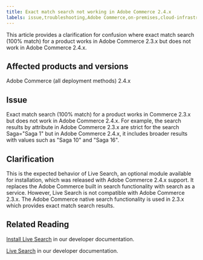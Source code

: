 ```yaml
---
title: Exact match search not working in Adobe Commerce 2.4.x
labels: issue,troubleshooting,Adobe Commerce,on-premises,cloud-infrastructure,clarification,exact match,product search,Live Search,native search,100% match,attribute,2.4.0,2.4.0-p1,2.4.1,2.4.1-p1,2.4.2,2.4.2-p1,2.4.2-p2,2.4.3,2.4.3-p1,2.4.3-p2,2.4.3-p3,2.4.4,2.4.4-p1,2.4.5
---
```


This article provides a clarification for confusion where exact match search (100% match) for a product works in Adobe Commerce 2.3.x but does not work in Adobe Commerce 2.4.x.

## Affected products and versions

Adobe Commerce (all deployment methods) 2.4.x

## Issue

Exact match search (100% match) for a product works in Commerce 2.3.x but does not work in Adobe Commerce 2.4.x. For example, the search results by attribute in Adobe Commerce 2.3.x are strict for the search Saga="Saga 1" but in Adobe Commerce 2.4.x, it includes broader results with values such as "Saga 10" and "Saga 16".

## Clarification

This is the expected behavior of Live Search, an optional module available for installation, which was released with Adobe Commerce 2.4.x support. It replaces the Adobe Commerce built in search functionality with search as a service. However, Live Search is not compatible with  Adobe Commerce 2.3.x. The Adobe Commerce native search functionality is used in 2.3.x which provides exact match search results.

## Related Reading

[Install Live Search](https://devdocs.magento.com/live-search/install.html) in our developer documentation.

[Live Search](https://devdocs.magento.com/live-search/overview.html?itm_source=devdocs&itm_medium=search_page&itm_campaign=federated_search&itm_term=Live%20Search) in our developer documentation.
